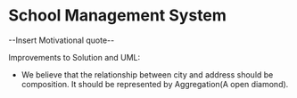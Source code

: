 # School Management System
--Insert Motivational quote-- 

Improvements to Solution and UML:
-  We believe that the relationship between city and address should be composition. It should be represented by Aggregation(A open diamond). 
